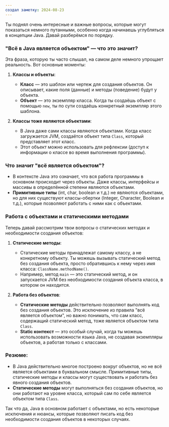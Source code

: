 ```yaml
---
создал заметку: 2024-08-23
---
```

Ты поднял очень интересные и важные вопросы, которые могут показаться немного путанными, особенно когда начинаешь углубляться в концепции Java. Давай разберёмся по порядку.

### "Всё в Java является объектом" — что это значит?

Эта фраза, которую ты часто слышал, на самом деле немного упрощает реальность. Вот основные моменты:

1. **Классы и объекты**:
   - **Класс** — это шаблон или чертеж для создания объектов. Он описывает, какие поля (данные) и методы (поведение) будут у объекта.
   - **Объект** — это экземпляр класса. Когда ты создаёшь объект с помощью `new`, ты по сути создаёшь конкретный экземпляр этого шаблона.

2. **Классы тоже являются объектами**:
   - В Java даже сами классы являются объектами. Когда класс загружается JVM, создаётся объект типа `Class`, который представляет этот класс.
   - Этот объект можно использовать для рефлексии (доступ к информации о классе во время выполнения программы).

### Что значит "всё является объектом"?
- В контексте Java это означает, что вся работа программы в основном происходит через объекты. Даже классы, интерфейсы и массивы в определённой степени являются объектами.
- **Примитивные типы** (int, char, boolean и т.д.) не являются объектами, но для них существуют классы-обертки (Integer, Character, Boolean и т.д.), которые позволяют работать с ними как с объектами.

### Работа с объектами и статическими методами
Теперь давай рассмотрим твои вопросы о статических методах и необходимости создания объектов:

1. **Статические методы**:
   - Статические методы принадлежат самому классу, а не конкретному объекту. Ты можешь вызывать статический метод без создания объекта, просто обратившись к нему через имя класса: `ClassName.methodName()`.
   - Например, метод `main` — это статический метод, и он запускается JVM без необходимости создания объекта класса, в котором он находится.

2. **Работа без объектов**:
   - **Статические методы** действительно позволяют выполнять код без создания объектов. Это исключение из правила "всё является объектом", но важно понимать, что сам класс, содержащий статический метод, тоже является объектом типа `Class`.
   - **Static контекст** — это особый случай, когда ты можешь использовать возможности языка Java, не создавая экземпляры объектов, а работая только с классами.

### Резюме:
- В Java действительно многое построено вокруг объектов, но не всё является объектами в буквальном смысле. Примитивные типы, статические методы и классы могут существовать и работать без явного создания объектов.
- **Статические методы** могут выполняться без создания объектов, но они работают на уровне класса, который сам по себе является объектом типа `Class`.

Так что да, Java в основном работает с объектами, но есть некоторые исключения и нюансы, которые позволяют писать код без необходимости создания объектов в некоторых случаях.